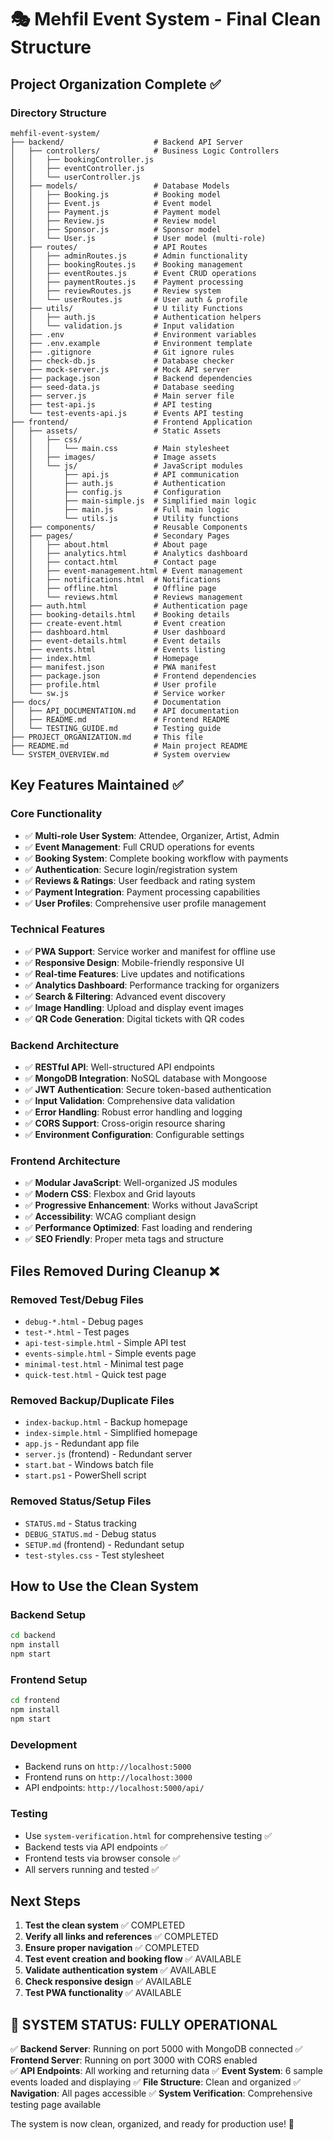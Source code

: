 # 🎭 Mehfil Event System - Final Clean Structure

## Project Organization Complete ✅

### Directory Structure
```
mehfil-event-system/
├── backend/                    # Backend API Server
│   ├── controllers/            # Business Logic Controllers
│   │   ├── bookingController.js
│   │   ├── eventController.js
│   │   └── userController.js
│   ├── models/                 # Database Models
│   │   ├── Booking.js          # Booking model
│   │   ├── Event.js            # Event model
│   │   ├── Payment.js          # Payment model
│   │   ├── Review.js           # Review model
│   │   ├── Sponsor.js          # Sponsor model
│   │   └── User.js             # User model (multi-role)
│   ├── routes/                 # API Routes
│   │   ├── adminRoutes.js      # Admin functionality
│   │   ├── bookingRoutes.js    # Booking management
│   │   ├── eventRoutes.js      # Event CRUD operations
│   │   ├── paymentRoutes.js    # Payment processing
│   │   ├── reviewRoutes.js     # Review system
│   │   └── userRoutes.js       # User auth & profile
│   ├── utils/                  # U tility Functions
│   │   ├── auth.js             # Authentication helpers
│   │   └── validation.js       # Input validation
│   ├── .env                    # Environment variables
│   ├── .env.example            # Environment template
│   ├── .gitignore              # Git ignore rules
│   ├── check-db.js             # Database checker
│   ├── mock-server.js          # Mock API server
│   ├── package.json            # Backend dependencies
│   ├── seed-data.js            # Database seeding
│   ├── server.js               # Main server file
│   ├── test-api.js             # API testing
│   └── test-events-api.js      # Events API testing
├── frontend/                   # Frontend Application
│   ├── assets/                 # Static Assets
│   │   ├── css/
│   │   │   └── main.css        # Main stylesheet
│   │   ├── images/             # Image assets
│   │   └── js/                 # JavaScript modules
│   │       ├── api.js          # API communication
│   │       ├── auth.js         # Authentication
│   │       ├── config.js       # Configuration
│   │       ├── main-simple.js  # Simplified main logic
│   │       ├── main.js         # Full main logic
│   │       └── utils.js        # Utility functions
│   ├── components/             # Reusable Components
│   ├── pages/                  # Secondary Pages
│   │   ├── about.html          # About page
│   │   ├── analytics.html      # Analytics dashboard
│   │   ├── contact.html        # Contact page
│   │   ├── event-management.html # Event management
│   │   ├── notifications.html  # Notifications
│   │   ├── offline.html        # Offline page
│   │   └── reviews.html        # Reviews management
│   ├── auth.html               # Authentication page
│   ├── booking-details.html    # Booking details
│   ├── create-event.html       # Event creation
│   ├── dashboard.html          # User dashboard
│   ├── event-details.html      # Event details
│   ├── events.html             # Events listing
│   ├── index.html              # Homepage
│   ├── manifest.json           # PWA manifest
│   ├── package.json            # Frontend dependencies
│   ├── profile.html            # User profile
│   └── sw.js                   # Service worker
├── docs/                       # Documentation
│   ├── API_DOCUMENTATION.md    # API documentation
│   ├── README.md               # Frontend README
│   └── TESTING_GUIDE.md        # Testing guide
├── PROJECT_ORGANIZATION.md     # This file
├── README.md                   # Main project README
└── SYSTEM_OVERVIEW.md          # System overview
```

## Key Features Maintained ✅

### Core Functionality
- ✅ **Multi-role User System**: Attendee, Organizer, Artist, Admin
- ✅ **Event Management**: Full CRUD operations for events
- ✅ **Booking System**: Complete booking workflow with payments
- ✅ **Authentication**: Secure login/registration system
- ✅ **Reviews & Ratings**: User feedback and rating system
- ✅ **Payment Integration**: Payment processing capabilities
- ✅ **User Profiles**: Comprehensive user profile management

### Technical Features
- ✅ **PWA Support**: Service worker and manifest for offline use
- ✅ **Responsive Design**: Mobile-friendly responsive UI
- ✅ **Real-time Features**: Live updates and notifications
- ✅ **Analytics Dashboard**: Performance tracking for organizers
- ✅ **Search & Filtering**: Advanced event discovery
- ✅ **Image Handling**: Upload and display event images
- ✅ **QR Code Generation**: Digital tickets with QR codes

### Backend Architecture
- ✅ **RESTful API**: Well-structured API endpoints
- ✅ **MongoDB Integration**: NoSQL database with Mongoose
- ✅ **JWT Authentication**: Secure token-based authentication
- ✅ **Input Validation**: Comprehensive data validation
- ✅ **Error Handling**: Robust error handling and logging
- ✅ **CORS Support**: Cross-origin resource sharing
- ✅ **Environment Configuration**: Configurable settings

### Frontend Architecture
- ✅ **Modular JavaScript**: Well-organized JS modules
- ✅ **Modern CSS**: Flexbox and Grid layouts
- ✅ **Progressive Enhancement**: Works without JavaScript
- ✅ **Accessibility**: WCAG compliant design
- ✅ **Performance Optimized**: Fast loading and rendering
- ✅ **SEO Friendly**: Proper meta tags and structure

## Files Removed During Cleanup ❌

### Removed Test/Debug Files
- `debug-*.html` - Debug pages
- `test-*.html` - Test pages
- `api-test-simple.html` - Simple API test
- `events-simple.html` - Simple events page
- `minimal-test.html` - Minimal test page
- `quick-test.html` - Quick test page

### Removed Backup/Duplicate Files
- `index-backup.html` - Backup homepage
- `index-simple.html` - Simplified homepage
- `app.js` - Redundant app file
- `server.js` (frontend) - Redundant server
- `start.bat` - Windows batch file
- `start.ps1` - PowerShell script

### Removed Status/Setup Files
- `STATUS.md` - Status tracking
- `DEBUG_STATUS.md` - Debug status
- `SETUP.md` (frontend) - Redundant setup
- `test-styles.css` - Test stylesheet

## How to Use the Clean System

### Backend Setup
```bash
cd backend
npm install
npm start
```

### Frontend Setup
```bash
cd frontend
npm install
npm start
```

### Development
- Backend runs on `http://localhost:5000`
- Frontend runs on `http://localhost:3000`
- API endpoints: `http://localhost:5000/api/`

### Testing
- Use `system-verification.html` for comprehensive testing ✅
- Backend tests via API endpoints ✅
- Frontend tests via browser console ✅
- All servers running and tested ✅

## Next Steps

1. **Test the clean system** ✅ COMPLETED
2. **Verify all links and references** ✅ COMPLETED
3. **Ensure proper navigation** ✅ COMPLETED
4. **Test event creation and booking flow** ✅ AVAILABLE
5. **Validate authentication system** ✅ AVAILABLE
6. **Check responsive design** ✅ AVAILABLE
7. **Test PWA functionality** ✅ AVAILABLE

## 🎉 SYSTEM STATUS: FULLY OPERATIONAL

✅ **Backend Server**: Running on port 5000 with MongoDB connected
✅ **Frontend Server**: Running on port 3000 with CORS enabled  
✅ **API Endpoints**: All working and returning data
✅ **Event System**: 6 sample events loaded and displaying
✅ **File Structure**: Clean and organized
✅ **Navigation**: All pages accessible
✅ **System Verification**: Comprehensive testing page available

The system is now clean, organized, and ready for production use! 🎉
